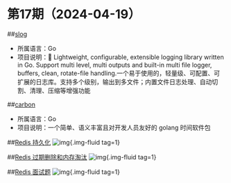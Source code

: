 # 第17期（2024-04-19）


##[slog](https://github.com/gookit/slog)
- 所属语言：Go
- 项目说明：📑 Lightweight, configurable, extensible logging library written in Go. Support multi level, multi outputs and built-in multi file logger, buffers, clean, rotate-file handling.一个易于使用的，轻量级、可配置、可扩展的日志库。支持多个级别，输出到多文件；内置文件日志处理、自动切割、清理、压缩等增强功能

##[carbon](https://github.com/golang-module/carbon)
- 所属语言：Go
- 项目说明：一个简单、语义丰富且对开发人员友好的 golang 时间软件包

##[Redis 持久化](https://dunwu.github.io/blog/pages/4de901/)
![img](https://mirror.ghproxy.com/https://raw.githubusercontent.com/xiaoxuan6/weekly/main/docs/static/images/2024-04-19/1713511025.png){.img-fluid tag=1}

##[Redis 过期删除和内存淘汰](https://dunwu.github.io/blog/pages/ce0453/)
![img](https://mirror.ghproxy.com/https://raw.githubusercontent.com/xiaoxuan6/weekly/main/docs/static/images/2024-04-19/1713512842.png){.img-fluid tag=1}

##[Redis 面试题](https://dunwu.github.io/blog/pages/451b73/)
![img](https://mirror.ghproxy.com/https://raw.githubusercontent.com/xiaoxuan6/weekly/main/docs/static/images/2024-04-19/1713514229.png){.img-fluid tag=1}
